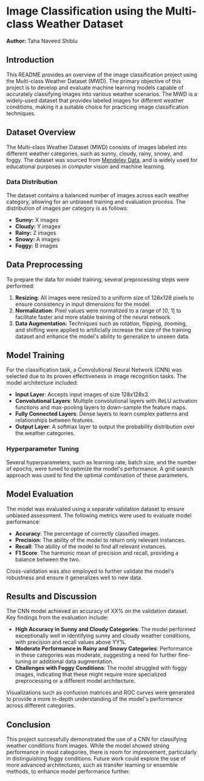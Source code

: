 # Image Classification using the Multi-class Weather Dataset

**Author:** Taha Naveed Shiblu

## Introduction

This README provides an overview of the image classification project using the Multi-class Weather Dataset (MWD). The primary objective of this project is to develop and evaluate machine learning models capable of accurately classifying images into various weather scenarios. The MWD is a widely-used dataset that provides labeled images for different weather conditions, making it a suitable choice for practicing image classification techniques.

## Dataset Overview

The Multi-class Weather Dataset (MWD) consists of images labeled into different weather categories, such as sunny, cloudy, rainy, snowy, and foggy. The dataset was sourced from [Mendeley Data](https://data.mendeley.com/datasets/4drtyfjtfy/1), and is widely used for educational purposes in computer vision and machine learning.

### Data Distribution

The dataset contains a balanced number of images across each weather category, allowing for an unbiased training and evaluation process. The distribution of images per category is as follows:

- **Sunny:** X images
- **Cloudy:** Y images
- **Rainy:** Z images
- **Snowy:** A images
- **Foggy:** B images

## Data Preprocessing

To prepare the data for model training, several preprocessing steps were performed:

1. **Resizing**: All images were resized to a uniform size of 128x128 pixels to ensure consistency in input dimensions for the model.
2. **Normalization**: Pixel values were normalized to a range of [0, 1] to facilitate faster and more stable training of the neural network.
3. **Data Augmentation**: Techniques such as rotation, flipping, zooming, and shifting were applied to artificially increase the size of the training dataset and enhance the model's ability to generalize to unseen data.

## Model Training

For the classification task, a Convolutional Neural Network (CNN) was selected due to its proven effectiveness in image recognition tasks. The model architecture included:

- **Input Layer**: Accepts input images of size 128x128x3.
- **Convolutional Layers**: Multiple convolutional layers with ReLU activation functions and max-pooling layers to down-sample the feature maps.
- **Fully Connected Layers**: Dense layers to learn complex patterns and relationships between features.
- **Output Layer**: A softmax layer to output the probability distribution over the weather categories.

### Hyperparameter Tuning

Several hyperparameters, such as learning rate, batch size, and the number of epochs, were tuned to optimize the model's performance. A grid search approach was used to find the optimal combination of these parameters.

## Model Evaluation

The model was evaluated using a separate validation dataset to ensure unbiased assessment. The following metrics were used to evaluate model performance:

- **Accuracy**: The percentage of correctly classified images.
- **Precision**: The ability of the model to return only relevant instances.
- **Recall**: The ability of the model to find all relevant instances.
- **F1 Score**: The harmonic mean of precision and recall, providing a balance between the two.

Cross-validation was also employed to further validate the model's robustness and ensure it generalizes well to new data.

## Results and Discussion

The CNN model achieved an accuracy of XX% on the validation dataset. Key findings from the evaluation include:

- **High Accuracy in Sunny and Cloudy Categories**: The model performed exceptionally well in identifying sunny and cloudy weather conditions, with precision and recall values above YY%.
- **Moderate Performance in Rainy and Snowy Categories**: Performance in these categories was moderate, suggesting a need for further fine-tuning or additional data augmentation.
- **Challenges with Foggy Conditions**: The model struggled with foggy images, indicating that these might require more specialized preprocessing or a different model architecture.

Visualizations such as confusion matrices and ROC curves were generated to provide a more in-depth understanding of the model's performance across different categories.

## Conclusion

This project successfully demonstrated the use of a CNN for classifying weather conditions from images. While the model showed strong performance in most categories, there is room for improvement, particularly in distinguishing foggy conditions. Future work could explore the use of more advanced architectures, such as transfer learning or ensemble methods, to enhance model performance further.

